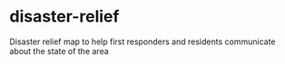 # disaster-relief
Disaster relief map to help first responders and residents communicate about the state of the area
